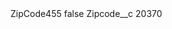 <?xml version="1.0" encoding="UTF-8"?>
<CustomMetadata xmlns="http://soap.sforce.com/2006/04/metadata" xmlns:xsi="http://www.w3.org/2001/XMLSchema-instance" xmlns:xsd="http://www.w3.org/2001/XMLSchema">
    <label>ZipCode455</label>
    <protected>false</protected>
    <values>
        <field>Zipcode__c</field>
        <value xsi:type="xsd:string">20370</value>
    </values>
</CustomMetadata>
